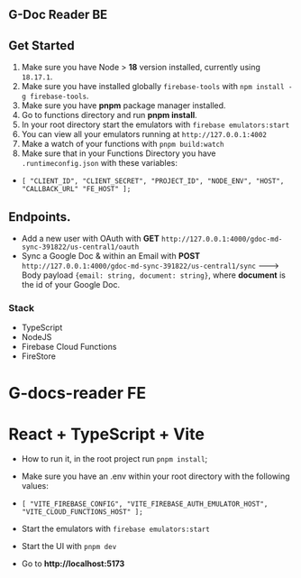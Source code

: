 ## G-Doc Reader BE
## Get Started
1. Make sure you have Node > **18** version installed, currently using `18.17.1`.
2. Make sure you have installed globally `firebase-tools` with `npm install -g firebase-tools`.  
3. Make sure you have **pnpm** package manager installed.
4. Go to functions directory and run **pnpm install**.
5. In your root directory start the emulators with `firebase emulators:start`
6. You can view all your emulators running at `http://127.0.0.1:4002`
7. Make a watch of your functions with `pnpm build:watch`
8. Make sure that in your Functions Directory you have `.runtimeconfig.json` with these variables:
 - `[
      "CLIENT_ID",
      "CLIENT_SECRET",
      "PROJECT_ID",
      "NODE_ENV",
      "HOST",
      "CALLBACK_URL"
      "FE_HOST"
    ];`

## Endpoints.
- Add a new user with OAuth with **GET** `http://127.0.0.1:4000/gdoc-md-sync-391822/us-central1/oauth`
- Sync a Google Doc & within an Email with **POST** `http://127.0.0.1:4000/gdoc-md-sync-391822/us-central1/sync` ---> Body payload `{email: string, document: string}`, where **document** is the id of your Google Doc. 

### Stack
- TypeScript
- NodeJS
- Firebase Cloud Functions
- FireStore

# G-docs-reader FE
# React + TypeScript + Vite

- How to run it, in the root project run `pnpm install`;
- Make sure you have an .env within your root directory with the following values:
- `[
     "VITE_FIREBASE_CONFIG",
     "VITE_FIREBASE_AUTH_EMULATOR_HOST",
     "VITE_CLOUD_FUNCTIONS_HOST"
    ];`

- Start the emulators with `firebase emulators:start`
- Start the UI with `pnpm dev`
- Go to **http://localhost:5173**

